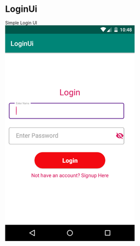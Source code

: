 # LoginUi
Simple Login UI 
<img height="700" src= "https://github.com/pundirbhupendra/LoginUi/blob/master/device-2019-11-24-211944.png"/>
